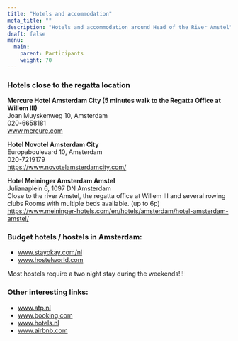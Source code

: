 ```yaml
---
title: "Hotels and accommodation"
meta_title: ""
description: "Hotels and accommodation around Head of the River Amstel"
draft: false
menu:
  main:
    parent: Participants
    weight: 70
---
```

### Hotels close to the regatta location
**Mercure Hotel Amsterdam City (5 minutes walk to the Regatta Office at Willem III)**   
Joan Muyskenweg 10, Amsterdam  
020-6658181  
www.mercure.com

**Hotel Novotel Amsterdam City**   
Europaboulevard 10, Amsterdam  
020-7219179  
https://www.novotelamsterdamcity.com/

**Hotel Meininger Amsterdam Amstel**   
Julianaplein 6, 1097 DN Amsterdam  
Close to the river Amstel, the regatta office at Willem III and several rowing clubs
Rooms with multiple beds available. (up to 6p)  
https://www.meininger-hotels.com/en/hotels/amsterdam/hotel-amsterdam-amstel/

### Budget hotels / hostels in Amsterdam:
- www.stayokay.com/nl
- www.hostelworld.com

Most hostels require a two night stay during the weekends!!!

### Other interesting links:
- www.atp.nl
- www.booking.com
- www.hotels.nl
- www.airbnb.com